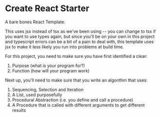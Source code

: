 # Create React Starter

A bare bones React Template.

This uses jsx instead of tsx as we've been using -- you can change to tsx if you want to use types again, but since you'll be on your own in this project and typescript errors can be a bit of a pain to deal with, this template uses jsx to make it less likely you run into problems at build time.

For this project, you need to make sure you have first identified a clear:

1. Purpose (what is your program for?)
2. Function (how will your program work)

Next up, you'll need to make sure that you write an algorithm that uses:

1. Sequencing, Selection and Iteration
2. A List, used purposefully
3. Procedural Abstraction (i.e. you define and call a procedure)
4. A Procedure that is called with different arguments to get different results


